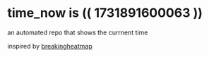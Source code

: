 # time_now is (( 1731891600063 ))

an automated repo that shows the currnent time

inspired by [breakingheatmap](https://github.com/breakingheatmap/breakingheatmap)
